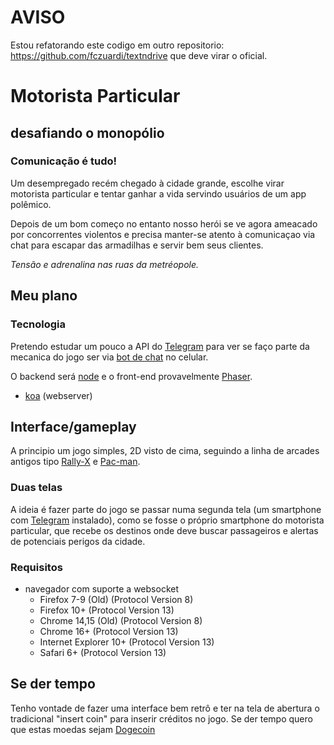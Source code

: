 AVISO
===========

Estou refatorando este codigo em outro repositorio: https://github.com/fczuardi/textndrive que deve virar o oficial.



Motorista Particular
===================

desafiando o monopólio
-----------------------

### Comunicação é tudo! 

Um desempregado recém chegado à cidade grande, escolhe virar motorista particular e tentar ganhar a vida servindo usuários de um app polêmico.

Depois de um bom começo no entanto nosso herói se ve agora ameacado por concorrentes violentos e precisa manter-se atento à comunicaçao via chat para escapar das armadilhas e servir bem seus clientes. 

_Tensão e adrenalina nas ruas da metréopole._

## Meu plano

### Tecnologia

Pretendo estudar um pouco a API do [Telegram][telegram] para ver se faço parte
da mecanica do jogo ser via [bot de chat][telegrambot] no celular.

O backend será [node][nodejs] e o front-end provavelmente [Phaser][phaser].

- [koa][koa] (webserver)

## Interface/gameplay

A principio um jogo simples, 2D visto de cima, seguindo
a linha de arcades antigos tipo [Rally-X][rallyx] e [Pac-man][pacman].

### Duas telas

A ideia é fazer parte do jogo se passar numa segunda tela (um smartphone com [Telegram][telegram] instalado), como se fosse o próprio smartphone do motorista particular, que recebe os destinos onde deve
buscar passageiros e alertas de potenciais perigos
da cidade.

### Requisitos

- navegador com suporte a websocket
  - Firefox 7-9 (Old) (Protocol Version 8)
  - Firefox 10+ (Protocol Version 13)
  - Chrome 14,15 (Old) (Protocol Version 8)
  - Chrome 16+ (Protocol Version 13)
  - Internet Explorer 10+ (Protocol Version 13)
  - Safari 6+ (Protocol Version 13)

## Se der tempo

Tenho vontade de fazer uma interface bem retrô e ter na tela de abertura o tradicional "insert coin" para inserir créditos no jogo. Se der tempo quero que estas moedas sejam [Dogecoin][dogecoin]

[dogecoin]:http://dogecoin.com/
[koa]: http://koajs.com/
[nodejs]:https://nodejs.org/
[pacman]:https://en.wikipedia.org/wiki/Pac-Man
[phaser]:http://phaser.io/
[rallyx]:http://www.arcadetotal.com/?p=1056
[telegram]:https://telegram.org
[telegrambot]:https://core.telegram.org/bots/api


